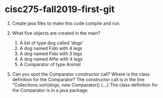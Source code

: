 # cisc275-fall2019-first-git
1. Create java files to make this code compile and run.

2. What five objects are created in the main?
	1. A list of type dog called 'dogs'  
	2. A dog named Fido with 4 legs
	3. A dog named Fido with 3 legs
	4. A dog named Alfie with 4 legs
	5. A Comparator of type Animal

3. Can you spot the Comparator constructor call? Where is the class definition for the Comparator?
	The constructor call is in the line "Collections.sort(dogs, new Comparator<Animal>() {...}
	The class definition for the Comparator is in a java package. 
